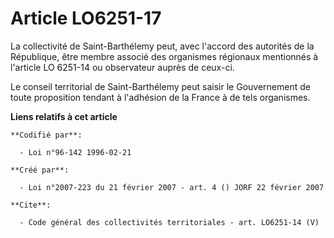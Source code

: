 # Article LO6251-17

La collectivité de Saint-Barthélemy peut, avec l'accord des autorités de la République, être membre associé des organismes
régionaux mentionnés à l'article LO 6251-14 ou observateur auprès de ceux-ci. 

Le conseil territorial de Saint-Barthélemy peut saisir le Gouvernement de toute proposition tendant à l'adhésion de la France
à de tels organismes.

**Liens relatifs à cet article**

	**Codifié par**:

	  - Loi n°96-142 1996-02-21

	**Créé par**:

	  - Loi n°2007-223 du 21 février 2007 - art. 4 () JORF 22 février 2007

	**Cite**:

	  - Code général des collectivités territoriales - art. LO6251-14 (V)
